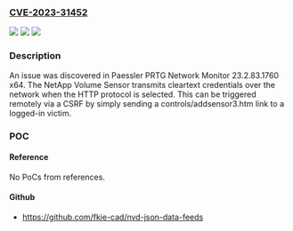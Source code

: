 ### [CVE-2023-31452](https://cve.mitre.org/cgi-bin/cvename.cgi?name=CVE-2023-31452)
![](https://img.shields.io/static/v1?label=Product&message=n%2Fa&color=blue)
![](https://img.shields.io/static/v1?label=Version&message=n%2Fa&color=blue)
![](https://img.shields.io/static/v1?label=Vulnerability&message=n%2Fa&color=brighgreen)

### Description

An issue was discovered in Paessler PRTG Network Monitor 23.2.83.1760 x64. The NetApp Volume Sensor transmits cleartext credentials over the network when the HTTP protocol is selected. This can be triggered remotely via a CSRF by simply sending a controls/addsensor3.htm link to a logged-in victim.

### POC

#### Reference
No PoCs from references.

#### Github
- https://github.com/fkie-cad/nvd-json-data-feeds


